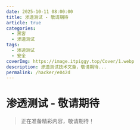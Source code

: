 ```yaml
---
date: 2025-10-11 08:00:00
title: 渗透测试 - 敬请期待
article: true
categories:
  - 黑客
  - 渗透测试
tags:
  - 渗透测试
  - 安全
coverImg: https://image.itpiggy.top/Cover/1.webp
description: 渗透测试技术文章，敬请期待...
permalink: /hacker/e042d
---
```


# 渗透测试 - 敬请期待

> 正在准备精彩内容，敬请期待！
